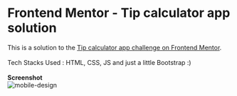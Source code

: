 # Frontend Mentor - Tip calculator app solution

This is a solution to the [Tip calculator app challenge on Frontend Mentor](https://www.frontendmentor.io/challenges/tip-calculator-app-ugJNGbJUX).
<br><br>
Tech Stacks Used : HTML, CSS, JS and just a little Bootstrap :)<br>
<br>**Screenshot**<br>
![mobile-design](https://user-images.githubusercontent.com/83656526/131251988-58c4edfa-f0e5-4805-bdea-8bf46f3192be.jpg)
